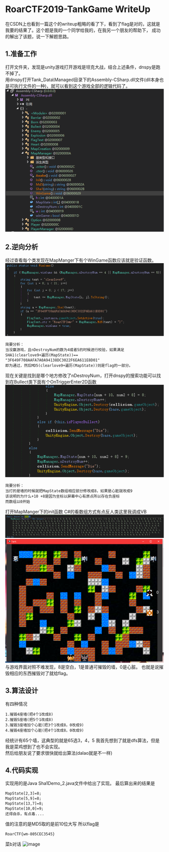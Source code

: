 RoarCTF2019-TankGame WriteUp
=
在CSDN上也看到一篇这个的writeup粗略的看了下，看到了flag是对的，这就是我要的结果了。这个题是我的一个同学给我的，在我另一个朋友的帮助下，
成功的解出了该题，说一下解题思路。


1.准备工作
-
打开文件夹，发现是unity游戏打开游戏是坦克大战，结合上述条件，dnspy是跑不掉了。<br>
用dnspy打开Tank_Data\\Managed目录下的Assembly-CSharp.dll文件(dll本身也是可执行文件的一种)，就可以看到这个游戏全部的逻辑代码了。
<br>
![image](1.png)

2.逆向分析
-
经过查看每个类发现在MapManger下有个WinGame函数应该就是验证函数。
![image](2.png)
```
简要分析：
当没赢游戏，且nDestroyNum的数为4或者5的时候进行校验，如果满足SHA1(clearlove9+遍历(MapState))==
"3F649F708AAFA7A0A94138DC3022F6EA611E8D01"
即为通过，然后MD5(clearlove9+遍历(MapState))则是flag的一部分。
```
现在关键是找到是哪个地方修改了nDestroyNum，打开dnspy的搜索功能可以找到在Bullect类下面有个OnTriggerEnter2D函数
<br>
![image](3.png)
```
简要分析：
当打的是墙的时候就把MapState数组相应部分修改成8，如果是心脏就改成9
该说明的为什么+10 +8是因为坐标以屏幕中心有原点所以存在负座标
而数组以0开始
```
打开MapManger下的init函数 C#的看数组方式有点反人类这里我调成VB
![image](4.png)
![image](5.png)
与游戏界面对照不难发现，8是空白，1是普通可摧毁的墙，0是心脏。
也就是说摧毁相应的东西摧毁对了就给flag。

3.算法设计
-
有四种情况
```
1.摧毁4座墙(把4个1改成8)
2.摧毁5座墙(把5个1改成8)
3.摧毁3座墙加个心脏(把3个1改成8，0改成9)
4.摧毁4座墙加个心脏(把4个1改成8，0改成9)
```
经统计有65个墙，这典型的就是65选3，4，5 我首先想到了就是dfs算法，但是我是菜鸡想到了也不会实现。<br>
然后给朋友说了要求很快就给出算法(dalao就是不一样)

4.代码实现
-
实现用的是Java
Sha1Demo_2.java文件中给出了实现。
最后算出来的结果是
```
MapState[2,3]=8;
MapState[5,9]=8;
MapState[13,7]=8;
MapState[10,0]=9;
还得自杀，有点毒....
```
值的注意的是MD5取的是前10位大写
所以flag是
```
RoarCTF{wm-805CEC3545}
```
菜b对话
![image](7.png)
